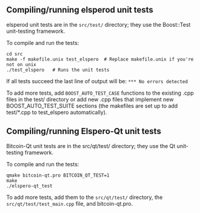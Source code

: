Compiling/running elsperod unit tests
------------------------------------

elsperod unit tests are in the `src/test/` directory; they
use the Boost::Test unit-testing framework.

To compile and run the tests:

	cd src
	make -f makefile.unix test_elspero  # Replace makefile.unix if you're not on unix
	./test_elspero   # Runs the unit tests

If all tests succeed the last line of output will be:
`*** No errors detected`

To add more tests, add `BOOST_AUTO_TEST_CASE` functions to the existing
.cpp files in the test/ directory or add new .cpp files that
implement new BOOST_AUTO_TEST_SUITE sections (the makefiles are
set up to add test/*.cpp to test_elspero automatically).


Compiling/running Elspero-Qt unit tests
---------------------------------------

Bitcoin-Qt unit tests are in the src/qt/test/ directory; they
use the Qt unit-testing framework.

To compile and run the tests:

	qmake bitcoin-qt.pro BITCOIN_QT_TEST=1
	make
	./elspero-qt_test

To add more tests, add them to the `src/qt/test/` directory,
the `src/qt/test/test_main.cpp` file, and bitcoin-qt.pro.
